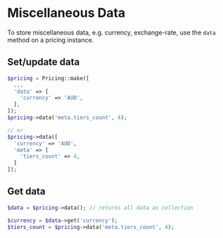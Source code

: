 # Miscellaneous Data
To store miscellaneous data, e.g. currency, exchange-rate, use the `data` method on a pricing instance.

## Set/update data

```php
$pricing = Pricing::make([
  ...
  'data' => [
    'currency' => 'AUD',
  ],
]);
$pricing->data('meta.tiers_count', 4);

// or
$pricing->data([
  'currency' => 'AUD',
  'meta' => [
    'tiers_count' => 4,
  ]
]);
```

## Get data
```php
$data = $pricing->data(); // returns all data as collection

$currency = $data->get('currency');
$tiers_count = $pricing->data('meta.tiers_count', 4);
```